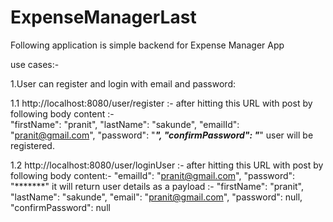 # ExpenseManagerLast
Following application is simple backend for Expense Manager App 

use cases:-

1.User can register and login with email and password:

  1.1 http://localhost:8080/user/register :- after hitting this URL with post by following body content :-   
     "firstName": "pranit",
    "lastName": "sakunde",
    "emailId": "pranit@gmail.com",
    "password": "*******",
    "confirmPassword": "*******"
    user will be registered.
    
   1.2 http://localhost:8080/user/loginUser :- after hitting this URL with post by following body content:-
    "emailId": "pranit@gmail.com",
    "password": "*******"
     it will return user details as a payload :-
    "firstName": "pranit",
    "lastName": "sakunde",
    "email": "pranit@gmail.com",
    "password": null,
    "confirmPassword": null
     
      
      
